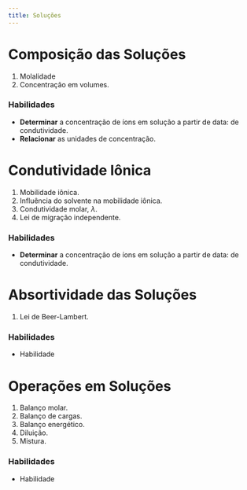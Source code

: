 ```yaml
---
title: Soluções
---
```


# Composição das Soluções

1. Molalidade
2. Concentração em volumes.

### Habilidades

- **Determinar** a concentração de íons em solução a partir de data: de condutividade.
- **Relacionar** as unidades de concentração.

# Condutividade Iônica

1. Mobilidade iônica.
2. Influência do solvente na mobilidade iônica.
3. Condutividade molar, $\lambda$.
4. Lei de migração independente.

### Habilidades

- **Determinar** a concentração de íons em solução a partir de data: de condutividade.

# Absortividade das Soluções

1. Lei de Beer-Lambert.

### Habilidades

- Habilidade

# Operações em Soluções

1. Balanço molar.
2. Balanço de cargas.
3. Balanço energético.
4. Diluição.
5. Mistura.

### Habilidades

- Habilidade

